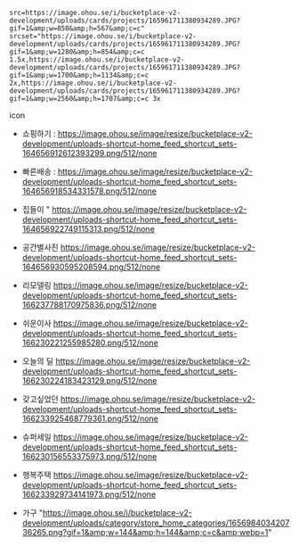 ```
src=https://image.ohou.se/i/bucketplace-v2-development/uploads/cards/projects/165961711380934289.JPG?gif=1&amp;w=850&amp;h=567&amp;c=c"
srcset="https://image.ohou.se/i/bucketplace-v2-development/uploads/cards/projects/165961711380934289.JPG?gif=1&amp;w=1280&amp;h=854&amp;c=c 1.5x,https://image.ohou.se/i/bucketplace-v2-development/uploads/cards/projects/165961711380934289.JPG?gif=1&amp;w=1700&amp;h=1134&amp;c=c 2x,https://image.ohou.se/i/bucketplace-v2-development/uploads/cards/projects/165961711380934289.JPG?gif=1&amp;w=2560&amp;h=1707&amp;c=c 3x
```

icon

- 쇼핑하기 : https://image.ohou.se/image/resize/bucketplace-v2-development/uploads-shortcut-home_feed_shortcut_sets-164656912612393299.png/512/none
- 빠른배송 : https://image.ohou.se/image/resize/bucketplace-v2-development/uploads-shortcut-home_feed_shortcut_sets-164656918534331578.png/512/none
- 집들이 " https://image.ohou.se/image/resize/bucketplace-v2-development/uploads-shortcut-home_feed_shortcut_sets-164656922749115313.png/512/none
- 공간별사진 https://image.ohou.se/image/resize/bucketplace-v2-development/uploads-shortcut-home_feed_shortcut_sets-164656930595208594.png/512/none
- 리모델링 https://image.ohou.se/image/resize/bucketplace-v2-development/uploads-shortcut-home_feed_shortcut_sets-166237788170975836.png/512/none
- 쉬운이사 https://image.ohou.se/image/resize/bucketplace-v2-development/uploads-shortcut-home_feed_shortcut_sets-166230221255985280.png/512/none
- 오늘의 딜 https://image.ohou.se/image/resize/bucketplace-v2-development/uploads-shortcut-home_feed_shortcut_sets-166230224183423129.png/512/none
- 갖고싶었던 https://image.ohou.se/image/resize/bucketplace-v2-development/uploads-shortcut-home_feed_shortcut_sets-166233925468779361.png/512/none
- 슈퍼세일 https://image.ohou.se/image/resize/bucketplace-v2-development/uploads-shortcut-home_feed_shortcut_sets-166230156553375973.png/512/none
- 행복주택 https://image.ohou.se/image/resize/bucketplace-v2-development/uploads-shortcut-home_feed_shortcut_sets-166233929734141973.png/512/none

- 가구 "https://image.ohou.se/i/bucketplace-v2-development/uploads/category/store_home_categories/165698403420736265.png?gif=1&amp;w=144&amp;h=144&amp;c=c&amp;webp=1"
